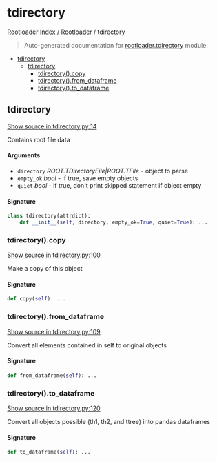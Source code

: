 # tdirectory

[Rootloader Index](../README.md#rootloader-index) / [Rootloader](./index.md#rootloader) / tdirectory

> Auto-generated documentation for [rootloader.tdirectory](../../rootloader/tdirectory.py) module.

- [tdirectory](#tdirectory)
  - [tdirectory](#tdirectory-1)
    - [tdirectory().copy](#tdirectory()copy)
    - [tdirectory().from_dataframe](#tdirectory()from_dataframe)
    - [tdirectory().to_dataframe](#tdirectory()to_dataframe)

## tdirectory

[Show source in tdirectory.py:14](../../rootloader/tdirectory.py#L14)

Contains root file data

#### Arguments

- `directory` *ROOT.TDirectoryFile|ROOT.TFile* - object to parse
- `empty_ok` *bool* - if true, save empty objects
- `quiet` *bool* - if true, don't print skipped statement if object empty

#### Signature

```python
class tdirectory(attrdict):
    def __init__(self, directory, empty_ok=True, quiet=True): ...
```

### tdirectory().copy

[Show source in tdirectory.py:100](../../rootloader/tdirectory.py#L100)

Make a copy of this object

#### Signature

```python
def copy(self): ...
```

### tdirectory().from_dataframe

[Show source in tdirectory.py:109](../../rootloader/tdirectory.py#L109)

Convert all elements contained in self to original objects

#### Signature

```python
def from_dataframe(self): ...
```

### tdirectory().to_dataframe

[Show source in tdirectory.py:120](../../rootloader/tdirectory.py#L120)

Convert all objects possible (th1, th2, and ttree) into pandas dataframes

#### Signature

```python
def to_dataframe(self): ...
```
